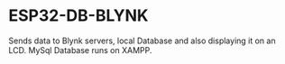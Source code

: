 # ESP32-DB-BLYNK

Sends data to Blynk servers, local Database and also displaying it on an LCD.
MySql Database runs on XAMPP.

